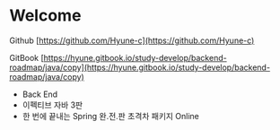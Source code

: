 # Welcome

Github [https://github.com/Hyune-c](https://github.com/Hyune-c)

GitBook [https://hyune.gitbook.io/study-develop/backend-roadmap/java/copy](https://hyune.gitbook.io/study-develop/backend-roadmap/java/copy)



* Back End
* 이펙티브 자바 3판
* 한 번에 끝내는 Spring 완.전.판 초격차 패키지 Online
